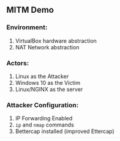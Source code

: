 
## MITM Demo

### Environment:

1. VirtualBox hardware abstraction
2. NAT Network abstraction

### Actors:

1. Linux as the Attacker
2. Windows 10 as the Victim
3. Linux/NGINX as the server

### Attacker Configuration:

1. IP Forwarding Enabled
2. `ip` and `nmap` commands
2. Bettercap installed (improved Ettercap)

